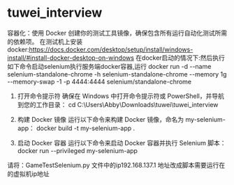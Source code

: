 # tuwei_interview
容器化：使用 Docker 创建你的测试工具镜像，确保包含所有运行自动化测试所需的依赖项。
在测试机上安装docker:https://docs.docker.com/desktop/setup/install/windows-install/#install-docker-desktop-on-windows
在docker启动的情况下:然后执行如下命令启动selenium执行服务端docker容器,运行 docker run -d --name selenium-standalone-chrome -h selenium-standalone-chrome --memory 1g --memory-swap -1 -p 4444:4444 selenium/standalone-chrome

1. 打开命令提示符
确保在 Windows 中打开命令提示符或 PowerShell，并导航到您的工作目录：
cd C:\Users\Abby\Downloads\tuwei\tuwei_interview

2. 构建 Docker 镜像
运行以下命令来构建 Docker 镜像，命名为 my-selenium-app：
docker build -t my-selenium-app .

3. 启动 Docker 容器
运行以下命令来启动 Docker 容器并执行 Selenium 脚本：
docker run --privileged my-selenium-app

请将：GameTestSelenium.py 文件中的ip192.168.137.1 地址改成脚本需要运行在的虚拟机ip地址